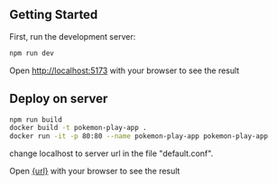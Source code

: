 ## Getting Started

First, run the development server:

```bash
npm run dev
```

Open [http://localhost:5173](http://localhost:5173) with your browser to see the result

## Deploy on server

```bash
npm run build
docker build -t pokemon-play-app .
docker run -it -p 80:80 --name pokemon-play-app pokemon-play-app
```

change localhost to server url in the file "default.conf".

Open [{url}]({url}) with your browser to see the result
